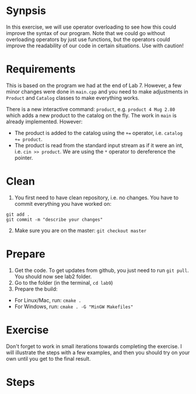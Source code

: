 # Synpsis
In this exercise, we will use operator overloading to see how this could improve the syntax of our program. Note that we could go without overloading operators by just use functions, but the operators could improve the readability of our code in certain situations. Use with caution!

# Requirements
This is based on the program we had at the end of Lab 7. However, a few minor changes were done in `main.cpp` and you need to make adjustments in `Product` and `Catalog` classes to make everything works.

There is a new interactive command: `product`, e.g. `product 4 Mug 2.80` which adds a new product to the catalog on the fly. The work in `main` is already implemented. However:
* The product is added to the catalog using the `+=` operator, i.e. `catalog += product`. 
* The product is read from the standard input stream as if it were an int, i.e. `cin >> product`. We are using the `*` operator to dereference the pointer.

# Clean
1. You first need to have clean repository, i.e. no changes. You have to commit everything you have worked on:
```
git add .
git commit -m "describe your changes"
```

2. Make sure you are on the master: `git checkout master`

# Prepare
1. Get the code. To get updates from github, you just need to run `git pull`. You should now see lab2 folder. 
2. Go to the folder (in the terminal, `cd lab9`)
3. Prepare the build:
  * For Linux/Mac, run: `cmake .`
  * For Windows, run: `cmake . -G "MinGW Makefiles"`

# Exercise

Don't forget to work in small iterations towards completing the exercise. I will illustrate the steps with a few examples, and then you should try on your own until you get to the final result.

# Steps

